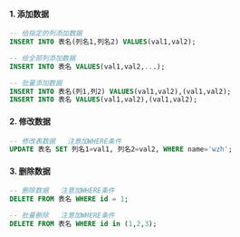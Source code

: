 #### 1. 添加数据

```sql
-- 给指定的列添加数据
INSERT INTO 表名(列名1,列名2) VALUES(val1,val2);

-- 给全部列添加数据
INSERT INTO 表名 VALUES(val1,val2,...);

-- 批量添加数据
INSERT INTO 表名(列1,列2) VALUES(val1,val2),(val1,val2);
INSERT INTO 表名 VALUES(val1,val2),(val1,val2);
```

#### 2. 修改数据

```sql
-- 修改表数据   注意加WHERE条件
UPDATE 表名 SET 列名1=val1, 列名2=val2, WHERE name='wzh';
```

#### 3. 删除数据

```sql
-- 删除数据   注意加WHERE条件
DELETE FROM 表名 WHERE id = 1;

-- 批量删除   注意加WHERE条件
DELETE FROM 表名 WHERE id in (1,2,3);
```
